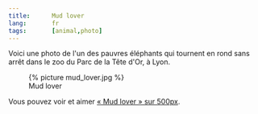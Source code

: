 ```yaml
---
title:      Mud lover
lang:       fr
tags:       [animal,photo]
---
```


Voici une photo de l'un des pauvres éléphants qui tournent en rond sans arrêt dans le zoo du Parc de la Tête d'Or, à Lyon.
<figure>
  {% picture mud_lover.jpg %}
  <figcaption>
  Mud lover
  </figcaption>
</figure>

Vous pouvez voir et aimer [« Mud lover » sur 500px](http://500px.com/photo/4192124).
